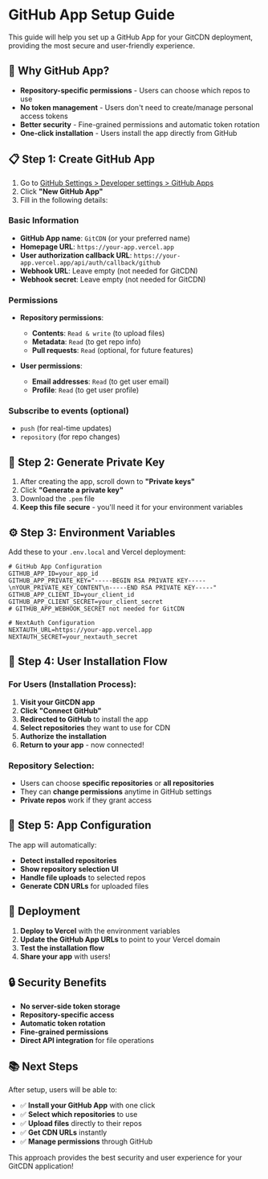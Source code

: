 # GitHub App Setup Guide

This guide will help you set up a GitHub App for your GitCDN deployment, providing the most secure and user-friendly experience.

## 🚀 **Why GitHub App?**

- **Repository-specific permissions** - Users can choose which repos to use
- **No token management** - Users don't need to create/manage personal access tokens
- **Better security** - Fine-grained permissions and automatic token rotation
- **One-click installation** - Users install the app directly from GitHub

## 📋 **Step 1: Create GitHub App**

1. Go to [GitHub Settings > Developer settings > GitHub Apps](https://github.com/settings/apps)
2. Click **"New GitHub App"**
3. Fill in the following details:

### **Basic Information**
- **GitHub App name**: `GitCDN` (or your preferred name)
- **Homepage URL**: `https://your-app.vercel.app`
- **User authorization callback URL**: `https://your-app.vercel.app/api/auth/callback/github`
- **Webhook URL**: Leave empty (not needed for GitCDN)
- **Webhook secret**: Leave empty (not needed for GitCDN)

### **Permissions**
- **Repository permissions**:
  - **Contents**: `Read & write` (to upload files)
  - **Metadata**: `Read` (to get repo info)
  - **Pull requests**: `Read` (optional, for future features)

- **User permissions**:
  - **Email addresses**: `Read` (to get user email)
  - **Profile**: `Read` (to get user profile)

### **Subscribe to events** (optional)
- `push` (for real-time updates)
- `repository` (for repo changes)

## 🔑 **Step 2: Generate Private Key**

1. After creating the app, scroll down to **"Private keys"**
2. Click **"Generate a private key"**
3. Download the `.pem` file
4. **Keep this file secure** - you'll need it for your environment variables

## ⚙️ **Step 3: Environment Variables**

Add these to your `.env.local` and Vercel deployment:

```env
# GitHub App Configuration
GITHUB_APP_ID=your_app_id
GITHUB_APP_PRIVATE_KEY="-----BEGIN RSA PRIVATE KEY-----\nYOUR_PRIVATE_KEY_CONTENT\n-----END RSA PRIVATE KEY-----"
GITHUB_APP_CLIENT_ID=your_client_id
GITHUB_APP_CLIENT_SECRET=your_client_secret
# GITHUB_APP_WEBHOOK_SECRET not needed for GitCDN

# NextAuth Configuration
NEXTAUTH_URL=https://your-app.vercel.app
NEXTAUTH_SECRET=your_nextauth_secret
```

## 🎯 **Step 4: User Installation Flow**

### **For Users (Installation Process):**

1. **Visit your GitCDN app**
2. **Click "Connect GitHub"** 
3. **Redirected to GitHub** to install the app
4. **Select repositories** they want to use for CDN
5. **Authorize the installation**
6. **Return to your app** - now connected!

### **Repository Selection:**
- Users can choose **specific repositories** or **all repositories**
- They can **change permissions** anytime in GitHub settings
- **Private repos** work if they grant access

## 🔧 **Step 5: App Configuration**

The app will automatically:
- **Detect installed repositories**
- **Show repository selection UI**
- **Handle file uploads** to selected repos
- **Generate CDN URLs** for uploaded files

## 🚀 **Deployment**

1. **Deploy to Vercel** with the environment variables
2. **Update the GitHub App URLs** to point to your Vercel domain
3. **Test the installation flow**
4. **Share your app** with users!

## 🔒 **Security Benefits**

- **No server-side token storage**
- **Repository-specific access**
- **Automatic token rotation**
- **Fine-grained permissions**
- **Direct API integration** for file operations

## 📚 **Next Steps**

After setup, users will be able to:
- ✅ **Install your GitHub App** with one click
- ✅ **Select which repositories** to use
- ✅ **Upload files** directly to their repos
- ✅ **Get CDN URLs** instantly
- ✅ **Manage permissions** through GitHub

This approach provides the best security and user experience for your GitCDN application!
